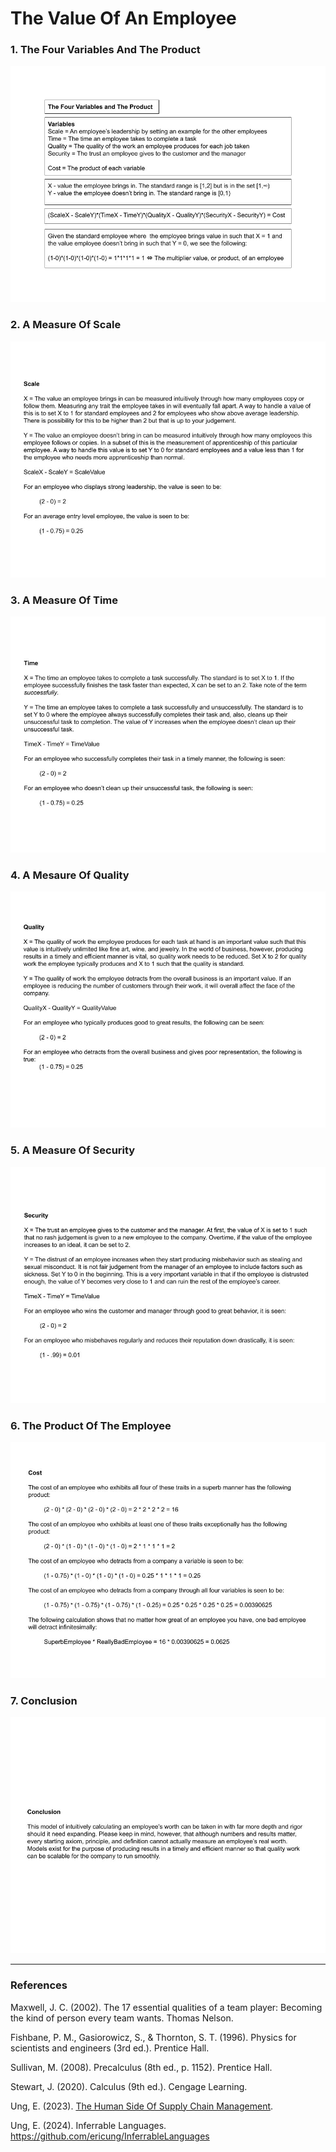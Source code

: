 # The Value Of An Employee

### 1. The Four Variables And The Product

![01TheFourVariablesAndTheProduct](Resources/01TheFourVariablesAndTheProduct.jpg)

### 2. A Measure Of Scale

![02AMeasureOfScale](Resources/02AMeasureOfScale.jpg)

### 3. A Measure Of Time

![03AMeasureOfTime](Resources/03AMeasureOfTime.jpg)

### 4. A Mesaure Of Quality

![04AMeasureOfQuality](Resources/04AMeasureOfQuality.jpg)

### 5. A Measure Of Security

![05AMeasureOfSecurity](Resources/05AMeasureOfSecurity.jpg)

### 6. The Product Of The Employee

![06TheProductOfTheEmployee.jpg](Resources/06TheProductOfTheEmployee.jpg)

### 7. Conclusion

![07Conclusion](Resources/07Conclusion.jpg)

-----

### References

Maxwell, J. C. (2002). The 17 essential qualities of a team player: Becoming the kind of person every team wants. Thomas Nelson.

Fishbane, P. M., Gasiorowicz, S., & Thornton, S. T. (1996). Physics for scientists and engineers (3rd ed.). Prentice Hall.

Sullivan, M. (2008). Precalculus (8th ed., p. 1152). Prentice Hall.

Stewart, J. (2020). Calculus (9th ed.). Cengage Learning.

Ung, E. (2023). [The Human Side Of Supply Chain Management](https://github.com/ericung/humansideofsupplychainmanagement).

Ung, E. (2024). Inferrable Languages. https://github.com/ericung/InferrableLanguages
